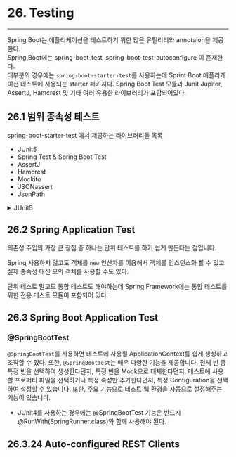# 26. Testing

---
Spring Boot는 애플리케이션을 테스트하기 위한 많은 유틸리티와 annotaion을 제공한다.   
Spring Boot에는 spring-boot-test, spring-boot-test-autoconfigure 이 존재한다.   
대부분의 경우에는 ``spring-boot-starter-test``를 사용하는데 Sprint Boot 애플리케이션 테스트에 사용되는 starter 패키지다.
Spring Boot Test 모듈과 Junit Jupiter, AssertJ, Hamcrest 및 기타 여러 유용한 라이브러리가 포함되어있다.   

## 26.1 범위 종속성 테스트

spring-boot-starter-test 에서 제공하는 라이브러리들 목록

 - JUnit5
 - Spring Test & Spring Boot Test
 - AssertJ
 - Hamcrest
 - Mockito
 - JSONassert
 - JsonPath
 
 <details>
 <summary>JUnit5</summary>
 <div markdown="1">
 
    JUnit5 = JUnit Platform + JUnit Jupiter + JUnit Vintage
    JUnit Platform 
     - JVM 기반 테스팅 프레임워크를 실행시키기 위한 기반 모듈
     - 플랫폼 기반으로 실행 가능한 모든 테스팅을 위해 테스트 엔진 API를 제공하며, 이러한 테스팅을 Gradle, Maven과 연동 가능하게 하는 Console Launcher를 제공한다.
     - JUnit4 환경 하에서 플랫폼 모듈을 이용하여 진행하는 테스트를 위해 Runner를 제공한다.
    
    JUnit Jupiter
     - JUnit 5 기반 테스트 케이스를 작성하기 위한 프로그래밍 모델과 확장 모델을 지원하는 모듈
     - 주피터 기반으로 작성된 테스트 케이스를 플랫폼에서 실행시키기 위한 테스트엔진 역시 제공한다.
    
    JUnit Vintage
     - JUnit3, JUnit4 기반 테스트를 플랫폼에서 실행시키기 위한 테스트 엔진을 제공하는 모듈이다.
 </div>
 </details> 

## 26.2 Spring Application Test
의존성 주입의 가장 큰 장점 중 하나는 단위 테스트를 하기 쉽게 만든다는 점입니다.

Spring 사용하지 않고도 객체를 ``new`` 연산자를 이용해서 객체를 인스턴스화 할 수 있고 실제 종속성 대신 모의 객체를 사용할 수도 있다.

단위 테스트 말고도 통합 테스트도 해야하는데 Spring Framework에는 통합 테스트를 위한 전용 테스트 모듈이 포함되어 있다.

## 26.3 Spring Boot Application Test

### @SpringBootTest 
``@SpringBootTest``를 사용하면 테스트에 사용될 ApplicationContext를 쉽게 생성하고 조작할 수 있다. 또한, ``@SpringBootTest``는 매우 다양한 기능을 제공합니다. 
전체 빈 중 특정 빈을 선택하여 생성한다던지, 특정 빈을 Mock으로 대체한다던지, 테스트에 사용할 프로퍼티 파일을 선택하거나 특정 속성만 추가한다던지, 특정 Configuration을 선택하여 설정할 수 있습니다. 
또한, 주요 기능으로 테스트 웹 환경을 자동으로 설정해주는 기능이 있습니다. 
 
 * JUnit4를 사용하는 경우에는 @SpringBootTest 기능은 반드시 @RunWith(SpringRunner.class)와 함께 사용해야 된다.


## 26.3.24 Auto-configured REST Clients
